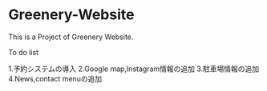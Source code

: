 # Greenery-Website

This is a  Project of Greenery Website.

To do list

1.予約システムの導入
2.Google map,Instagram情報の追加
3.駐車場情報の追加
4.News,contact menuの追加

